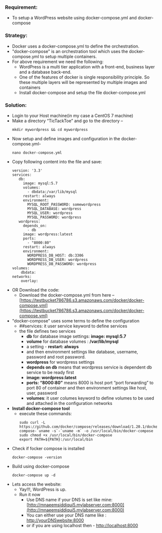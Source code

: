 ### Requirement:
- To setup a WordPress website using docker-compose.yml and docker-compose

### Strategy:
- Docker uses a docker-compose.yml to define the orchestration.
- "docker-compose" is an orchestration tool which uses the docker-compose.yml to setup multiple containers.
- For above requirement we need the following:
  - WordPress is a multi tier application with a front-end, business layer and a database back-end.
  - One of the features of docker is single responsibility principle. So these multiple layers will be represented by multiple images and containers
  - Install docker-compose and setup the file docker-compose.yml
 
### Solution:
- Login to your Host machine(in my case a CentOS 7 machine)
- Make a directory “TicTackToe” and go to the directory – 
  ```
  mkdir mywordpress && cd mywordpress
  ```
- Now setup and define images and configuration in the docker-compose.yml- 
  ```
  nano docker-compose.yml
  ```
- Copy following content into the file and save:
  ```
  version: '3.3'
  services:
     db:
       image: mysql:5.7
       volumes:
         - dbdata:/var/lib/mysql
       restart: always
       environment:
         MYSQL_ROOT_PASSWORD: somewordpress
         MYSQL_DATABASE: wordpress
         MYSQL_USER: wordpress
         MYSQL_PASSWORD: wordpress
     wordpress:
       depends_on:
         - db
       image: wordpress:latest
       ports:
         - "8000:80"
       restart: always
       environment:
         WORDPRESS_DB_HOST: db:3306
         WORDPRESS_DB_USER: wordpress
         WORDPRESS_DB_PASSWORD: wordpress
  volumes:
      dbdata:
  networks:
      overlay:
  ```
- OR Download the code:
  - Download the docker-compose.yml from here – [https://testbucket786786.s3.amazonaws.com/docker/docker-compose.yml](https://testbucket786786.s3.amazonaws.com/docker/docker-compose.yml)
- "docker-compose" uses some terms to define the configuration
  - ##services: it user service keyword to define services
  - the file defines two services
    - **db** for database image settings: **image: mysql:5.7**
    - **volume** for database volumes : **/var/lib/mysql**
    - a setting - **restart: always**
    - and then environment settings like database, username, password and root password.
    - **wordpress** for wordpress settings
    - **depends on db** means that wordpress service is dependent db service to be ready first
    - **image: wordpress:latest**
    - **ports: “8000:80”** means 8000 is host port “port forwarding” to port 80 of container and then environment settings like host, user, password
    - **volumes**: it user columes keyword to define volumes to be used and attached in the configuration networks
- **Install docker-compose tool**
  - execute these commands:
    ```
    sudo curl -L https://github.com/docker/compose/releases/download/1.20.1/docker-compose-`uname -s`-`uname -m` -o /usr/local/bin/docker-compose
    sudo chmod +x /usr/local/bin/docker-compose
    export PATH=${PATH}:/usr/local/bin
    ```
- Check if focker compose is installed 
  ```
  docker-compose -version
  ```
- Build using docker-compose 
  ```
  docker-compose up -d 
  ```
- Lets access the website:
  - Yay!!!, WordPress is up.
  - Run it now
    - Use DNS name if your DNS is set like mine: [http://mnaeemsiddiqui5.mylabserver.com:8000](http://mnaeemsiddiqui5.mylabserver.com:8000)
    - You can either use your DNS name like : [http://yourDNSwebsite:8000](http://yourDNSwebsite:8000)
    - or if you are using localhost then - [http://localhost:8000](http://localhost:8000)
